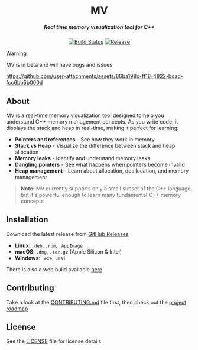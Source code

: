 <p align="center">
<h1 align="center">MV</h1>

<h5 align="center">Real time memory visualization tool for C++</h5>

<p align="center">
    <a href="https://github.com/humblepenguinn/mv/actions/workflows/release.yml" target="_blank"><img alt="Build Status" src="https://img.shields.io/github/actions/workflow/status/humblepenguinn/mv/release.yml?style=flat&logo=github&labelColor=%2324292e" /></a>
    <a href="https://github.com/humblepenguinn/mv/releases/latest" target="_blank"><img alt="Release" src="https://img.shields.io/github/v/release/humblepenguinn/mv?sort=semver&style=flat&labelColor=%2324292e"></a>
</p>

> [!WARNING]
> MV is in beta and will have bugs and issues

https://github.com/user-attachments/assets/86ba198c-ff18-4822-bcad-fcc6bb5b000d

## About

MV is a real-time memory visualization tool designed to help you understand C++ memory management concepts. As you write code, it displays the stack and heap in real-time, making it perfect for learning:

- **Pointers and references** - See how they work in memory
- **Stack vs Heap** - Visualize the difference between stack and heap allocation
- **Memory leaks** - Identify and understand memory leaks
- **Dangling pointers** - See what happens when pointers become invalid
- **Heap management** - Learn about allocation, deallocation, and memory management

> **Note:** MV currently supports only a small subset of the C++ language, but it's powerful enough to learn many fundamental C++ memory concepts

## Installation

Download the latest release from [GitHub Releases](https://github.com/humblepenguinn/mv/releases/latest)

- **Linux**: `.deb`, `.rpm`, `.AppImage`
- **macOS**: `.dmg`, `.tar.gz` (Apple Silicon & Intel)
- **Windows**: `.exe`, `.msi`

There is also a web build available [here](https://humblepenguinn.github.io/mv/)

## Contributing

Take a look at the [CONTRIBUTING.md](./CONTRIBUTING.md) file first, then check out the [project roadmap](./docs/roadmap.md)

## License

See the [LICENSE](./LICENSE) file for license details
